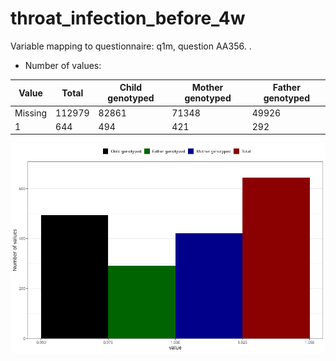 # throat_infection_before_4w
Variable mapping to questionnaire: q1m, question AA356.
.
- Number of values:

| Value | Total | Child genotyped | Mother genotyped | Father genotyped |
| ----- | ----- | --------------- | ---------------- | ---------------- |
| Missing | 112979 | 82861 | 71348 | 49926 |
| 1 | 644 | 494 | 421 |292 |



![](throat_infection_before_4w_n.png)



